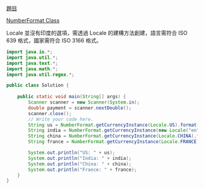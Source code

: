 [題目](https://www.hackerrank.com/challenges/java-currency-formatter/problem)

[NumberFormat Class](https://docs.oracle.com/javase/8/docs/api/java/text/NumberFormat.html)

Locale 並沒有印度的選項，需透過 Locale 的建構方法創建，語言需符合 ISO 639 格式，國家需符合 ISO 3166 格式。

```java
import java.io.*;
import java.util.*;
import java.text.*;
import java.math.*;
import java.util.regex.*;

public class Solution {
    
    public static void main(String[] args) {
        Scanner scanner = new Scanner(System.in);
        double payment = scanner.nextDouble();
        scanner.close();
        // Write your code here.
        String us = NumberFormat.getCurrencyInstance(Locale.US).format(payment);
        String india = NumberFormat.getCurrencyInstance(new Locale("en", "IN")).format(payment);
        String china = NumberFormat.getCurrencyInstance(Locale.CHINA).format(payment);
        String france = NumberFormat.getCurrencyInstance(Locale.FRANCE).format(payment);

        System.out.println("US: " + us);
        System.out.println("India: " + india);
        System.out.println("China: " + china);
        System.out.println("France: " + france);
    }
}
```